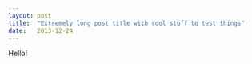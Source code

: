 ```yaml
---
layout: post
title:  "Extremely long post title with cool stuff to test things"
date:   2013-12-24
---
```


Hello!
